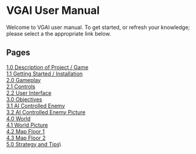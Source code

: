 # VGAI User Manual 

Welcome to VGAI user manual. To get started, or refresh your knowledge; please select a the appropriate link below.


## Pages
[1.0 Description of Project / Game](https://github.com/krusesw/SeniorDesign/blob/master/13%20-%20User%20Documentation%20Game%20Manual/Manual%20Pages/manualDescription.md)\
[1.1 Getting Started / Installation](https://github.com/krusesw/SeniorDesign/blob/master/13%20-%20User%20Documentation%20Game%20Manual/Manual%20Pages/manualGettingStarted.md)\
[2.0 Gameplay](https://github.com/krusesw/SeniorDesign/blob/master/13%20-%20User%20Documentation%20Game%20Manual/Manual%20Pages/manualGameplay.md)\
[2.1 Controls](https://github.com/krusesw/SeniorDesign/blob/master/13%20-%20User%20Documentation%20Game%20Manual/Manual%20Pages/manualControls.md)\
[2.2 User Interface](https://github.com/krusesw/SeniorDesign/blob/master/13%20-%20User%20Documentation%20Game%20Manual/Manual%20Pages/manualUI.md)\
[3.0 Objectives](https://github.com/krusesw/SeniorDesign/blob/master/13%20-%20User%20Documentation%20Game%20Manual/Manual%20Pages/manualObjectives.md)\
[3.1 AI Controlled Enemy](https://github.com/krusesw/SeniorDesign/wiki/3---User-Stories-and-Design-Diagrams)\
[3.2 AI Controlled Enemy Picture](https://github.com/krusesw/SeniorDesign/wiki/3---User-Stories-and-Design-Diagrams)\
[4.0 World](https://github.com/krusesw/SeniorDesign/wiki/5---ABET-Concerns)\
[4.1 World Picture](https://github.com/krusesw/SeniorDesign/wiki/6---Powerpoint-Presentations)\
[4.2 Map Floor 1](https://github.com/krusesw/SeniorDesign/wiki/6---Powerpoint-Presentations)\
[4.3 Map Floor 2](https://github.com/krusesw/SeniorDesign/wiki/6---Powerpoint-Presentations)\
[5.0 Strategy and Tips](https://github.com/krusesw/SeniorDesign/wiki/7---Self-Assessment-Essays)\

 
